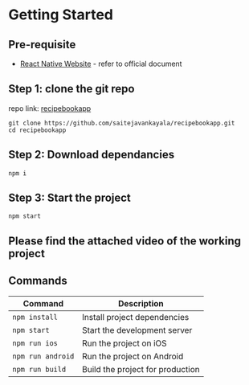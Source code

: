 # Getting Started

## Pre-requisite

- [React Native Website](https://reactnative.dev) - refer to official document

## Step 1: clone the git repo 

repo link: [recipebookapp](https://github.com/saitejavankayala/recipebookapp.git)

```
git clone https://github.com/saitejavankayala/recipebookapp.git
cd recipebookapp
```

## Step 2: Download dependancies

```
npm i
```

## Step 3: Start the project

```
npm start
```

## Please find the attached video of the working project 



## Commands

| Command                | Description                           |
|------------------------|---------------------------------------|
| `npm install`          | Install project dependencies          |
| `npm start`            | Start the development server           |
| `npm run ios`          | Run the project on iOS                |
| `npm run android`      | Run the project on Android            |
| `npm run build`        | Build the project for production      |
